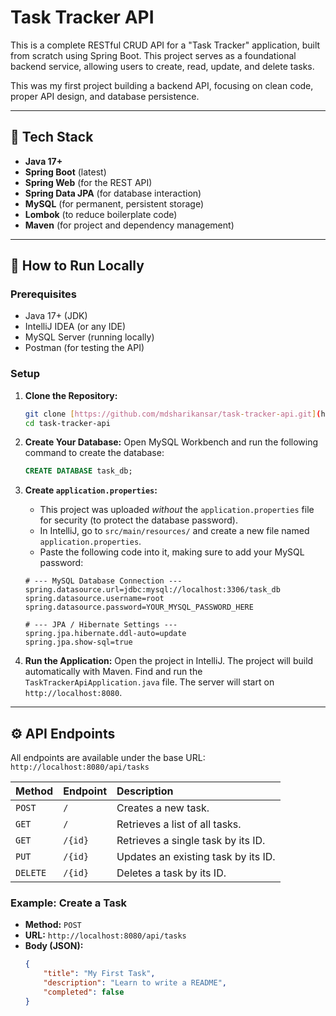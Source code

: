 # Task Tracker API

This is a complete RESTful CRUD API for a "Task Tracker" application, built from scratch using Spring Boot. This project serves as a foundational backend service, allowing users to create, read, update, and delete tasks.

This was my first project building a backend API, focusing on clean code, proper API design, and database persistence.

---

## 🚀 Tech Stack

* **Java 17+**
* **Spring Boot** (latest)
* **Spring Web** (for the REST API)
* **Spring Data JPA** (for database interaction)
* **MySQL** (for permanent, persistent storage)
* **Lombok** (to reduce boilerplate code)
* **Maven** (for project and dependency management)

---

## 🏁 How to Run Locally

### Prerequisites

* Java 17+ (JDK)
* IntelliJ IDEA (or any IDE)
* MySQL Server (running locally)
* Postman (for testing the API)

### Setup

1.  **Clone the Repository:**
    ```bash
    git clone [https://github.com/mdsharikansar/task-tracker-api.git](https://github.com/mdsharikansar/task-tracker-api.git)
    cd task-tracker-api
    ```

2.  **Create Your Database:**
    Open MySQL Workbench and run the following command to create the database:
    ```sql
    CREATE DATABASE task_db;
    ```

3.  **Create `application.properties`:**
    * This project was uploaded *without* the `application.properties` file for security (to protect the database password).
    * In IntelliJ, go to `src/main/resources/` and create a new file named `application.properties`.
    * Paste the following code into it, making sure to add your MySQL password:

    ```properties
    # --- MySQL Database Connection ---
    spring.datasource.url=jdbc:mysql://localhost:3306/task_db
    spring.datasource.username=root
    spring.datasource.password=YOUR_MYSQL_PASSWORD_HERE

    # --- JPA / Hibernate Settings ---
    spring.jpa.hibernate.ddl-auto=update
    spring.jpa.show-sql=true
    ```

4.  **Run the Application:**
    Open the project in IntelliJ. The project will build automatically with Maven. Find and run the `TaskTrackerApiApplication.java` file. The server will start on `http://localhost:8080`.

---

## ⚙️ API Endpoints

All endpoints are available under the base URL: `http://localhost:8080/api/tasks`

| Method | Endpoint | Description |
| :--- | :--- | :--- |
| `POST` | `/` | Creates a new task. |
| `GET` | `/` | Retrieves a list of all tasks. |
| `GET` | `/{id}` | Retrieves a single task by its ID. |
| `PUT` | `/{id}` | Updates an existing task by its ID. |
| `DELETE` | `/{id}` | Deletes a task by its ID. |

### Example: Create a Task

* **Method:** `POST`
* **URL:** `http://localhost:8080/api/tasks`
* **Body (JSON):**
    ```json
    {
        "title": "My First Task",
        "description": "Learn to write a README",
        "completed": false
    }
    ```